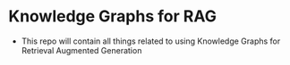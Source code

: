 # Knowledge Graphs for RAG
* This repo will contain all things related to using Knowledge Graphs for Retrieval Augmented Generation
